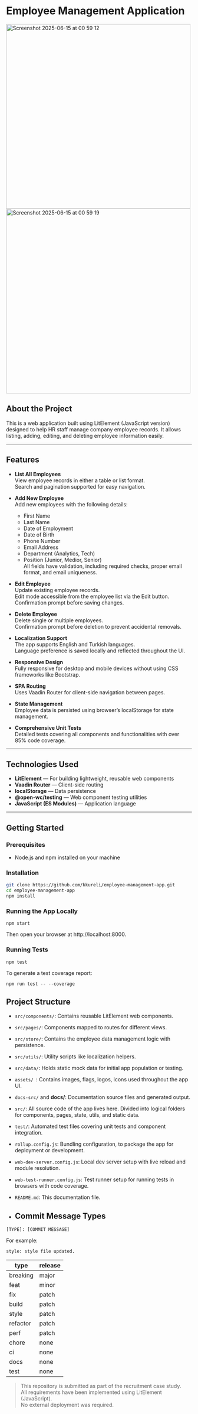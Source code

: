 # Employee Management Application

<img width="500"  alt="Screenshot 2025-06-15 at 00 59 12" src="https://github.com/user-attachments/assets/b8545de5-787b-4cf0-840e-b06fbfd225d7" />
<img width="500"  alt="Screenshot 2025-06-15 at 00 59 19" src="https://github.com/user-attachments/assets/2e7427da-7432-490e-bfd9-fcc43023c9f3" />


## About the Project

This is a web application built using LitElement (JavaScript version) designed to help HR staff manage company employee records. It allows listing, adding, editing, and deleting employee information easily.

---

## Features

- **List All Employees**  
  View employee records in either a table or list format.  
  Search and pagination supported for easy navigation.

- **Add New Employee**  
  Add new employees with the following details:  
  * First Name  
  * Last Name  
  * Date of Employment  
  * Date of Birth  
  * Phone Number  
  * Email Address  
  * Department (Analytics, Tech)  
  * Position (Junior, Medior, Senior)  
  All fields have validation, including required checks, proper email format, and email uniqueness.

- **Edit Employee**  
  Update existing employee records.  
  Edit mode accessible from the employee list via the Edit button.  
  Confirmation prompt before saving changes.

- **Delete Employee**  
  Delete single or multiple employees.  
  Confirmation prompt before deletion to prevent accidental removals.

- **Localization Support**  
  The app supports English and Turkish languages.  
  Language preference is saved locally and reflected throughout the UI.

- **Responsive Design**  
  Fully responsive for desktop and mobile devices without using CSS frameworks like Bootstrap.

- **SPA Routing**  
  Uses Vaadin Router for client-side navigation between pages.

- **State Management**  
  Employee data is persisted using browser’s localStorage for state management.

- **Comprehensive Unit Tests**  
  Detailed tests covering all components and functionalities with over 85% code coverage.

---

## Technologies Used

- **LitElement** — For building lightweight, reusable web components  
- **Vaadin Router** — Client-side routing  
- **localStorage** — Data persistence  
- **@open-wc/testing** — Web component testing utilities  
- **JavaScript (ES Modules)** — Application language

---

## Getting Started

### Prerequisites

- Node.js and npm installed on your machine

### Installation

```bash
git clone https://github.com/kkureli/employee-management-app.git
cd employee-management-app
npm install
```
### Running the App Locally
```
npm start
```
Then open your browser at http://localhost:8000.

### Running Tests
```
npm test
```

To generate a test coverage report:
```
npm run test -- --coverage
```
## Project Structure
- `src/components/`: Contains reusable LitElement web components.
- `src/pages/`: Components mapped to routes for different views.
- `src/store/`: Contains the employee data management logic with persistence.
- `src/utils/`: Utility scripts like localization helpers.
- `src/data/`: Holds static mock data for initial app population or testing.
- `assets/ `: Contains images, flags, logos, icons used throughout the app UI.
- `docs-src/` and **docs/**: Documentation source files and generated output.
- `src/`: All source code of the app lives here. Divided into logical folders for components, pages, state, utils, and static data.
- `test/`: Automated test files covering unit tests and component integration.
- `rollup.config.js`: Bundling configuration, to package the app for deployment or development.
- `web-dev-server.config.js`: Local dev server setup with live reload and module resolution.
- `web-test-runner.config.js`: Test runner setup for running tests in browsers with code coverage.
- `README.md`: This documentation file.

- ## Commit Message Types

```
[TYPE]: [COMMIT MESSAGE]
```

For example:

```
style: style file updated.
```

| type     | release |
| -------- | ------- |
| breaking | major   |
| feat     | minor   |
| fix      | patch   |
| build    | patch   |
| style    | patch   |
| refactor | patch   |
| perf     | patch   |
| chore    | none    |
| ci       | none    |
| docs     | none    |
| test     | none    |

> This repository is submitted as part of the recruitment case study.  
> All requirements have been implemented using LitElement (JavaScript).  
> No external deployment was required.



